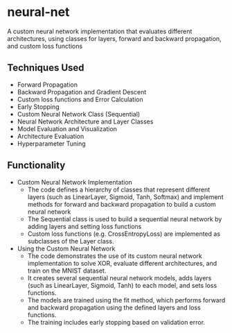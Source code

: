 # neural-net
A custom neural network implementation that evaluates different architectures, using classes for layers, forward and backward propagation, and custom loss functions

## Techniques Used
- Forward Propagation
- Backward Propagation and Gradient Descent
- Custom loss functions and Error Calculation
- Early Stopping
- Custom Neural Network Class (Sequential)
- Neural Network Architecture and Layer Classes
- Model Evaluation and Visualization
- Architecture Evaluation
- Hyperparameter Tuning

## Functionality
- Custom Neural Network Implementation
  - The code defines a hierarchy of classes that represent different layers (such as LinearLayer, Sigmoid, Tanh, Softmax) and implement methods for forward and backward propagation  to build a custom neural network
  - The Sequential class is used to build a sequential neural network by adding layers and setting loss functions
  - Custom loss functions (e.g. CrossEntropyLoss) are implemented as subclasses of the Layer class.
- Using the Custom Neural Network
  - The code demonstrates the use of its custom neural network implementation to solve XOR, evaluate different architectures, and train on the MNIST dataset.
  - It creates several sequential neural network models, adds layers (such as LinearLayer, Sigmoid, Tanh) to each model, and sets loss functions.
  - The models are trained using the fit method, which performs forward and backward propagation using the defined layers and loss functions.
  - The training includes early stopping based on validation error.
